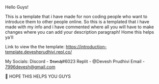 Hello Guys! 

This is a template that i have made for non coding people who want to introduce them to other people online. 
So this is a templated that i have made with my info and i have commented where all you will have to make changes where you can add your description paragraph!
Home this helps ya'll

Link to view the the template: https://introduction-template.deveshprudhivi.repl.co/

My Socials:
Discord - 𝕯𝖊𝖛𝖊𝖘𝖍#6023
Replit - @Devesh Prudhivi
Email - 7996devesh@gmail.com 

🙂 HOPE THIS HELPS YOU GUYS
